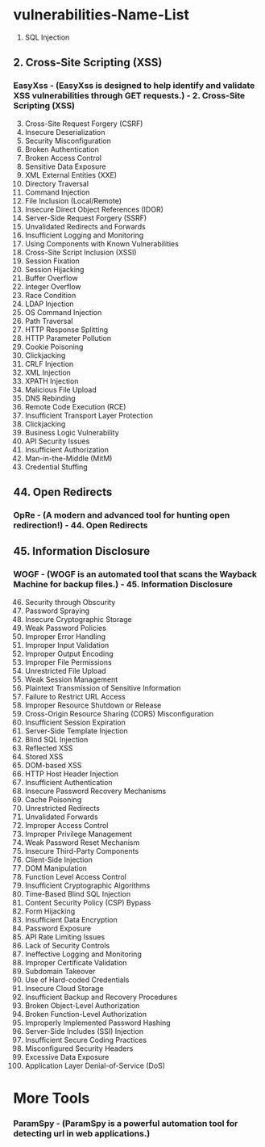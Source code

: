 # vulnerabilities-Name-List

1. SQL Injection
## 2. Cross-Site Scripting (XSS)
### EasyXss - (EasyXss is designed to help identify and validate XSS vulnerabilities through GET requests.) - 2. Cross-Site Scripting (XSS)

3. Cross-Site Request Forgery (CSRF)
4. Insecure Deserialization
5. Security Misconfiguration
6. Broken Authentication
7. Broken Access Control
8. Sensitive Data Exposure
9. XML External Entities (XXE)
10. Directory Traversal
11. Command Injection
12. File Inclusion (Local/Remote)
13. Insecure Direct Object References (IDOR)
14. Server-Side Request Forgery (SSRF)
15. Unvalidated Redirects and Forwards
16. Insufficient Logging and Monitoring
17. Using Components with Known Vulnerabilities
18. Cross-Site Script Inclusion (XSSI)
19. Session Fixation
20. Session Hijacking
21. Buffer Overflow
22. Integer Overflow
23. Race Condition
24. LDAP Injection
25. OS Command Injection
26. Path Traversal
27. HTTP Response Splitting
28. HTTP Parameter Pollution
29. Cookie Poisoning
30. Clickjacking
31. CRLF Injection
32. XML Injection
33. XPATH Injection
34. Malicious File Upload
35. DNS Rebinding
36. Remote Code Execution (RCE)
37. Insufficient Transport Layer Protection
38. Clickjacking
39. Business Logic Vulnerability
40. API Security Issues
41. Insufficient Authorization
42. Man-in-the-Middle (MitM)
43. Credential Stuffing
## 44. Open Redirects
### OpRe - (A modern and advanced tool for hunting open redirection!) - 44. Open Redirects

## 45. Information Disclosure
### WOGF - (WOGF is an automated tool that scans the Wayback Machine for backup files.) - 45. Information Disclosure

46. Security through Obscurity
47. Password Spraying
48. Insecure Cryptographic Storage
49. Weak Password Policies
50. Improper Error Handling
51. Improper Input Validation
52. Improper Output Encoding
53. Improper File Permissions
54. Unrestricted File Upload
55. Weak Session Management
56. Plaintext Transmission of Sensitive Information
57. Failure to Restrict URL Access
58. Improper Resource Shutdown or Release
59. Cross-Origin Resource Sharing (CORS) Misconfiguration
60. Insufficient Session Expiration
61. Server-Side Template Injection
62. Blind SQL Injection
63. Reflected XSS
64. Stored XSS
65. DOM-based XSS
66. HTTP Host Header Injection
67. Insufficient Authentication
68. Insecure Password Recovery Mechanisms
69. Cache Poisoning
70. Unrestricted Redirects
71. Unvalidated Forwards
72. Improper Access Control
73. Improper Privilege Management
74. Weak Password Reset Mechanism
75. Insecure Third-Party Components
76. Client-Side Injection
77. DOM Manipulation
78. Function Level Access Control
79. Insufficient Cryptographic Algorithms
80. Time-Based Blind SQL Injection
81. Content Security Policy (CSP) Bypass
82. Form Hijacking
83. Insufficient Data Encryption
84. Password Exposure
85. API Rate Limiting Issues
86. Lack of Security Controls
87. Ineffective Logging and Monitoring
88. Improper Certificate Validation
89. Subdomain Takeover
90. Use of Hard-coded Credentials
91. Insecure Cloud Storage
92. Insufficient Backup and Recovery Procedures
93. Broken Object-Level Authorization
94. Broken Function-Level Authorization
95. Improperly Implemented Password Hashing
96. Server-Side Includes (SSI) Injection
97. Insufficient Secure Coding Practices
98. Misconfigured Security Headers
99. Excessive Data Exposure
100. Application Layer Denial-of-Service (DoS)

# More Tools
### ParamSpy - (ParamSpy is a powerful automation tool for detecting url in web applications.)
